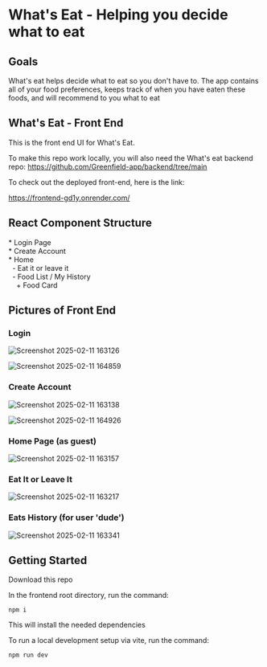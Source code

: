 # What's Eat - Helping you decide what to eat

## Goals
What's eat helps decide what to eat so you don't have to. The app contains all of your food preferences, keeps track of when you have eaten these foods, and will recommend to you what to eat 

## What's Eat - Front End
 This is the front end UI for What's Eat. 

 To make this repo work locally, you will also need the What's eat backend repo: https://github.com/Greenfield-app/backend/tree/main

 To check out the deployed front-end, here is the link:

 https://frontend-gd1y.onrender.com/

## React Component Structure

<p>
* Login Page<br>
* Create Account<br>
* Home<br>
  &nbsp;&nbsp;- Eat it or leave it<br>
  &nbsp;&nbsp;- Food List / My History<br>
    &nbsp;&nbsp;&nbsp;&nbsp;+ Food Card<br>
</p>

## Pictures of Front End

### Login


![Screenshot 2025-02-11 163126](https://github.com/user-attachments/assets/1a58353c-88f0-4872-8020-9c69eca2e87a) 


![Screenshot 2025-02-11 164859](https://github.com/user-attachments/assets/4c2053fa-914c-45cc-b734-2a0ca5a3ee0e)

### Create Account

![Screenshot 2025-02-11 163138](https://github.com/user-attachments/assets/dfbe92ce-b476-4d4e-b994-f049d787f1fc)

![Screenshot 2025-02-11 164926](https://github.com/user-attachments/assets/b79212a8-6baf-4068-8b7d-593663dae9c8)


### Home Page (as guest)

![Screenshot 2025-02-11 163157](https://github.com/user-attachments/assets/b5aecebe-2756-43ba-a903-7c7f90c576c4)

### Eat It or Leave It

![Screenshot 2025-02-11 163217](https://github.com/user-attachments/assets/934de06b-8792-4e17-b691-ef874642f01a)

### Eats History (for user 'dude')

![Screenshot 2025-02-11 163341](https://github.com/user-attachments/assets/15e25dd0-d14c-4c08-9821-a6c15cfda964)



## Getting Started

Download this repo 

In the frontend root directory, run the command:

`npm i`

This will install the needed dependencies

To run a local development setup via vite, run the command:

`npm run dev`
